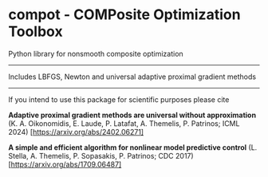 # compot - COMPosite Optimization Toolbox
Python library for nonsmooth composite optimization

****
Includes LBFGS, Newton and universal adaptive proximal gradient methods

****
If you intend to use this package for scientific purposes please cite

**Adaptive proximal gradient methods are universal without approximation** (K. A. Oikonomidis, E. Laude, P. Latafat, A. Themelis, P. Patrinos; ICML 2024) [https://arxiv.org/abs/2402.06271]

**A simple and efficient algorithm for nonlinear model predictive control** (L. Stella, A. Themelis, P. Sopasakis, P. Patrinos; CDC 2017) [https://arxiv.org/abs/1709.06487]

